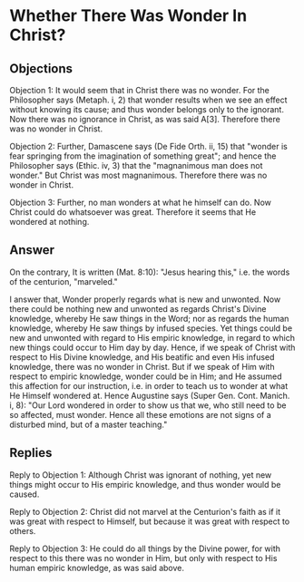 # Whether There Was Wonder In Christ?

## Objections

Objection 1: It would seem that in Christ there was no wonder. For the Philosopher says (Metaph. i, 2) that wonder results when we see an effect without knowing its cause; and thus wonder belongs only to the ignorant. Now there was no ignorance in Christ, as was said A[3]. Therefore there was no wonder in Christ.

Objection 2: Further, Damascene says (De Fide Orth. ii, 15) that "wonder is fear springing from the imagination of something great"; and hence the Philosopher says (Ethic. iv, 3) that the "magnanimous man does not wonder." But Christ was most magnanimous. Therefore there was no wonder in Christ.

Objection 3: Further, no man wonders at what he himself can do. Now Christ could do whatsoever was great. Therefore it seems that He wondered at nothing.

## Answer

On the contrary, It is written (Mat. 8:10): "Jesus hearing this," i.e. the words of the centurion, "marveled."

I answer that, Wonder properly regards what is new and unwonted. Now there could be nothing new and unwonted as regards Christ's Divine knowledge, whereby He saw things in the Word; nor as regards the human knowledge, whereby He saw things by infused species. Yet things could be new and unwonted with regard to His empiric knowledge, in regard to which new things could occur to Him day by day. Hence, if we speak of Christ with respect to His Divine knowledge, and His beatific and even His infused knowledge, there was no wonder in Christ. But if we speak of Him with respect to empiric knowledge, wonder could be in Him; and He assumed this affection for our instruction, i.e. in order to teach us to wonder at what He Himself wondered at. Hence Augustine says (Super Gen. Cont. Manich. i, 8): "Our Lord wondered in order to show us that we, who still need to be so affected, must wonder. Hence all these emotions are not signs of a disturbed mind, but of a master teaching."

## Replies

Reply to Objection 1: Although Christ was ignorant of nothing, yet new things might occur to His empiric knowledge, and thus wonder would be caused.

Reply to Objection 2: Christ did not marvel at the Centurion's faith as if it was great with respect to Himself, but because it was great with respect to others.

Reply to Objection 3: He could do all things by the Divine power, for with respect to this there was no wonder in Him, but only with respect to His human empiric knowledge, as was said above.